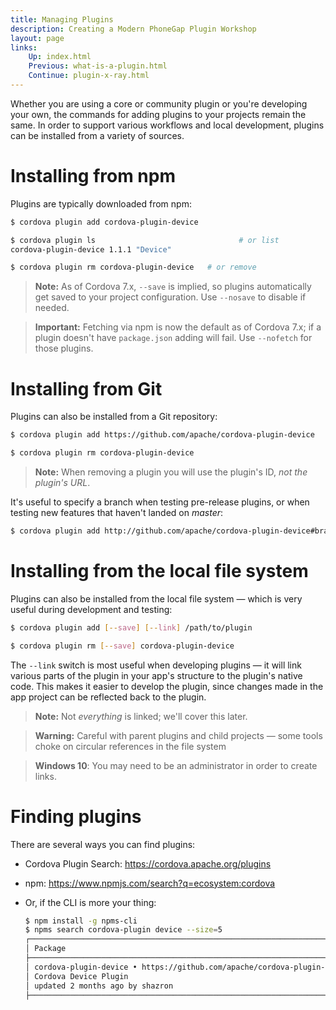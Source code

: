 ```yaml
---
title: Managing Plugins
description: Creating a Modern PhoneGap Plugin Workshop
layout: page
links:
    Up: index.html
    Previous: what-is-a-plugin.html
    Continue: plugin-x-ray.html
---
```


Whether you are using a core or community plugin or you're developing your own, the commands for adding plugins to your projects remain the same. In order to support various workflows and local development, plugins can be installed from a variety of sources.

# Installing from npm

Plugins are typically downloaded from npm:

```sh
$ cordova plugin add cordova-plugin-device

$ cordova plugin ls                                # or list
cordova-plugin-device 1.1.1 "Device"

$ cordova plugin rm cordova-plugin-device   # or remove
```

> **Note:** As of Cordova 7.x, `--save` is implied, so plugins automatically get saved to your project configuration. Use `--nosave` to disable if needed.

> **Important:** Fetching via npm is now the default as of Cordova 7.x; if a plugin doesn't have `package.json` adding will fail. Use `--nofetch` for those plugins.

# Installing from Git

Plugins can also be installed from a Git repository:

```sh
$ cordova plugin add https://github.com/apache/cordova-plugin-device

$ cordova plugin rm cordova-plugin-device
```

> **Note:** When removing a plugin you will use the plugin's ID, _not the plugin's URL_.

It's useful to specify a branch when testing pre-release plugins, or when testing new features that haven't landed on _master_:

```sh
$ cordova plugin add http://github.com/apache/cordova-plugin-device#branch
```

# Installing from the local file system

Plugins can also be installed from the local file system &mdash; which is very useful during development and testing:

```sh
$ cordova plugin add [--save] [--link] /path/to/plugin

$ cordova plugin rm [--save] cordova-plugin-device
```

The `--link` switch is most useful when developing plugins &mdash; it will link various parts of the plugin in your app's structure to the plugin's native code. This makes it easier to develop the plugin, since changes made in the app project can be reflected back to the plugin.

> **Note:** Not _everything_ is linked; we'll cover this later.

> **Warning:** Careful with parent plugins and child projects &mdash; some tools choke on circular references in the file system

> **Windows 10**: You may need to be an administrator in order to create links.

# Finding plugins

There are several ways you can find plugins:

* Cordova Plugin Search: <https://cordova.apache.org/plugins>
* npm: <https://www.npmjs.com/search?q=ecosystem:cordova>
* Or, if the CLI is more your thing:

    ```sh
    $ npm install -g npms-cli
    $ npms search cordova-plugin device --size=5
    ┌────────────────────────────────────────────────────────────────────────────────
    │ Package
    ├────────────────────────────────────────────────────────────────────────────────
    │ cordova-plugin-device • https://github.com/apache/cordova-plugin-device
    │ Cordova Device Plugin
    │ updated 2 months ago by shazron
    ├────────────────────────────────────────────────────────────────────────────────
    ```